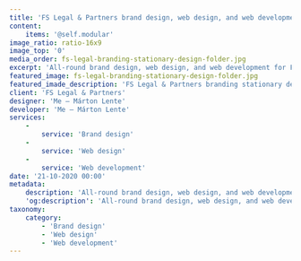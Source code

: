 ```yaml
---
title: 'FS Legal & Partners brand design, web design, and web development'
content:
    items: '@self.modular'
image_ratio: ratio-16x9
image_top: '0'
media_order: fs-legal-branding-stationary-design-folder.jpg
excerpt: 'All-round brand design, web design, and web development for FS Legal & Partners, a Budapest-based law firm.'
featured_image: fs-legal-branding-stationary-design-folder.jpg
featured_imade_description: 'FS Legal & Partners branding stationary design folder'
client: 'FS Legal & Partners'
designer: 'Me – Márton Lente'
developer: 'Me – Márton Lente'
services:
    -
        service: 'Brand design'
    -
        service: 'Web design'
    -
        service: 'Web development'
date: '21-10-2020 00:00'
metadata:
    description: 'All-round brand design, web design, and web development for FS Legal & Partners, a Budapest-based law firm.'
    'og:description': 'All-round brand design, web design, and web development for FS Legal & Partners, a Budapest-based law firm.'
taxonomy:
    category:
        - 'Brand design'
        - 'Web design'
        - 'Web development'
---
```


